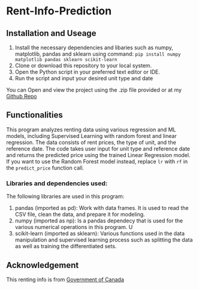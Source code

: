 # Rent-Info-Prediction 

## Installation and Useage 
1. Install the necessary dependencies and libaries such as numpy, matplotlib, pandas and sklearn using command: `pip install numpy matplotlib pandas sklearn scikit-learn`
2. Clone or download this repository to your local system.
3. Open the Python script in your preferred text editor or IDE.
4. Run the script and input your desired unit type and date 

You can Open and view the project using the .zip file provided or at my [Github Repo](https://github.com/DialecticalJuche1912/Rental-prediction)

## Functionalities
This program analyzes renting data using various regression and ML models, including Supervised Learning with random forest and linear regression. The data consists of rent prices, the type of unit, and the reference date. 
The code takes user input for unit type and reference date and returns the predicted price using the trained Linear Regression model. If you want to use the Random Forest model instead, replace `lr` with `rf` in the `predict_price` function call. 

### Libraries and dependencies used: 
The following libraries are used in this program:
1. pandas (imported as pd): Work with data frames. It is used to read the CSV file, clean the data, and prepare it for modeling.
2. numpy (imported as np): Is a pandas dependecy that is used for the various numerical operations in this program. U
3. scikit-learn (imported as sklearn): Various functions used in the data manipulation and supervised learning process such as splitting the data as well as training the differentiated sets.

## Acknowledgement
This renting info is from [Government of Canada](https://open.canada.ca/data/en/dataset/13425ff1-aa23-495f-a80d-7178af53bc84) 
